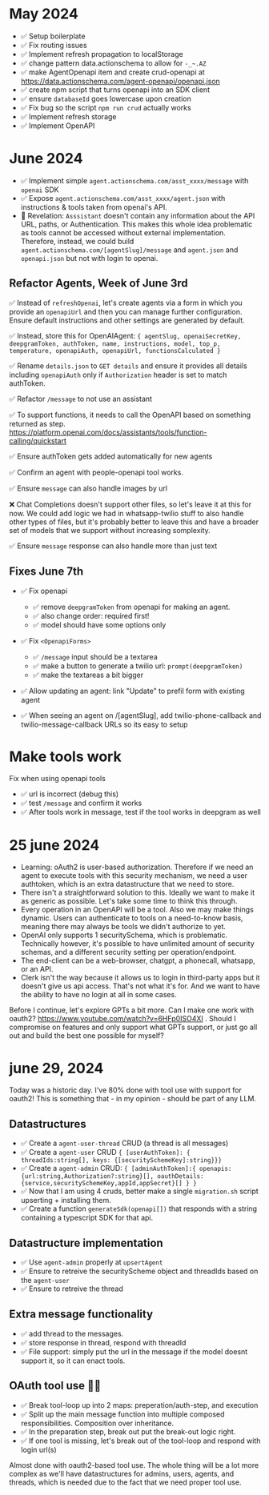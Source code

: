 # May 2024

- ✅ Setup boilerplate
- ✅ Fix routing issues
- ✅ Implement refresh propagation to localStorage
- ✅ change pattern data.actionschema to allow for `-_~.AZ`
- ✅ make AgentOpenapi item and create crud-openapi at https://data.actionschema.com/agent-openapi/openapi.json
- ✅ create npm script that turns openapi into an SDK client
- ✅ ensure `databaseId` goes lowercase upon creation
- ✅ Fix bug so the script `npm run crud` actually works
- ✅ Implement refresh storage
- ✅ Implement OpenAPI

# June 2024

- ✅ Implement simple `agent.actionschema.com/asst_xxxx/message` with `openai` SDK
- ✅ Expose `agent.actionschema.com/asst_xxxx/agent.json` with instructions & tools taken from openai's API.
- 🤔 Revelation: `Asssistant` doesn't contain any information about the API URL, paths, or Authentication. This makes this whole idea problematic as tools cannot be accessed without external implementation. Therefore, instead, we could build `agent.actionschema.com/[agentSlug]/message` and `agent.json` and `openapi.json` but not with login to openai.

## Refactor Agents, Week of June 3rd

✅ Instead of `refreshOpenai`, let's create agents via a form in which you provide an `openapiUrl` and then you can manage further configuration. Ensure default instructions and other settings are generated by default.

✅ Instead, store this for OpenAIAgent: `{ agentSlug, openaiSecretKey, deepgramToken, authToken, name, instructions, model, top_p, temperature, openapiAuth, openapiUrl, functionsCalculated }`

✅ Rename `details.json` to `GET details` and ensure it provides all details including `openapiAuth` only if `Authorization` header is set to match authToken.

✅ Refactor `/message` to not use an assistant

✅ To support functions, it needs to call the OpenAPI based on something returned as step. https://platform.openai.com/docs/assistants/tools/function-calling/quickstart

✅ Ensure authToken gets added automatically for new agents

✅ Confirm an agent with people-openapi tool works.

✅ Ensure `message` can also handle images by url

❌ Chat Completions doesn't support other files, so let's leave it at this for now. We could add logic we had in whatsapp-twilio stuff to also handle other types of files, but it's probably better to leave this and have a broader set of models that we support without increasing somplexity.

✅ Ensure `message` response can also handle more than just text

## Fixes June 7th

- ✅ Fix openapi

  - ✅ remove `deepgramToken` from openapi for making an agent.
  - ✅ also change order: required first!
  - ✅ model should have some options only

- ✅ Fix `<OpenapiForms>`

  - ✅ `/message` input should be a textarea
  - ✅ make a button to generate a twilio url: `prompt(deepgramToken)`
  - ✅ make the textareas a bit bigger

- ✅ Allow updating an agent: link "Update" to prefil form with existing agent

- ✅ When seeing an agent on /[agentSlug], add twilio-phone-callback and twilio-message-callback URLs so its easy to setup

# Make tools work

Fix when using openapi tools

- ✅ url is incorrect (debug this)
- ✅ test `/message` and confirm it works
- ✅ After tools work in message, test if the tool works in deepgram as well

# 25 june 2024

- Learning: oAuth2 is user-based authorization. Therefore if we need an agent to execute tools with this security mechanism, we need a user authtoken, which is an extra datastructure that we need to store.
- There isn't a straightforward solution to this. Ideally we want to make it as generic as possible. Let's take some time to think this through.
- Every operation in an OpenAPI will be a tool. Also we may make things dynamic. Users can authenticate to tools on a need-to-know basis, meaning there may always be tools we didn't authorize to yet.
- OpenAI only supports 1 securitySchema, which is problematic. Technically however, it's possible to have unlimited amount of security schemas, and a different security setting per operation/endpoint.
- The end-client can be a web-browser, chatgpt, a phonecall, whatsapp, or an API.
- Clerk isn't the way because it allows us to login in third-party apps but it doesn't give us api access. That's not what it's for. And we want to have the ability to have no login at all in some cases.

Before I continue, let's explore GPTs a bit more. Can I make one work with oauth2? https://www.youtube.com/watch?v=6HFp0ISO4XI . Should I compromise on features and only support what GPTs support, or just go all out and build the best one possible for myself?

# june 29, 2024

Today was a historic day. I've 80% done with tool use with support for oauth2! This is something that - in my opinion - should be part of any LLM.

## Datastructures

- ✅ Create a `agent-user-thread` CRUD (a thread is all messages)
- ✅ Create a `agent-user` CRUD `{ [userAuthToken]: { threadIds:string[], keys: {[securitySchemeKey]:string}}}`
- ✅ Create a `agent-admin` CRUD: `{ [adminAuthToken]:{ openapis: {url:string,Authorization?:string}[], oauthDetails: {service,securitySchemeKey,appId,appSecret}[] } }`
- ✅ Now that I am using 4 cruds, better make a single `migration.sh` script upserting + installing them.
- ✅ Create a function `generateSdk(openapi[])` that responds with a string containing a typescript SDK for that api.

## Datastructure implementation

- ✅ Use `agent-admin` properly at `upsertAgent`
- ✅ Ensure to retreive the securityScheme object and threadIds based on the `agent-user`
- ✅ Ensure to retreive the thread

## Extra message functionality

- ✅ add thread to the messages.
- ✅ store response in thread, respond with threadId
- ✅ File support: simply put the url in the message if the model doesnt support it, so it can enact tools.

## OAuth tool use 👨‍🍳

- ✅ Break tool-loop up into 2 maps: preperation/auth-step, and execution
- ✅ Split up the main message function into multiple composed responsibilities. Composition over inheritance.
- ✅ In the preparation step, break out put the break-out logic right.
- ✅ If one tool is missing, let's break out of the tool-loop and respond with login url(s)

Almost done with oauth2-based tool use. The whole thing will be a lot more complex as we'll have datastructures for admins, users, agents, and threads, which is needed due to the fact that we need proper tool use.
